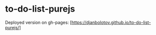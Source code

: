 # to-do-list-purejs

Deployed version on gh-pages: [https://djanbolotov.github.io/to-do-list-purejs/]
